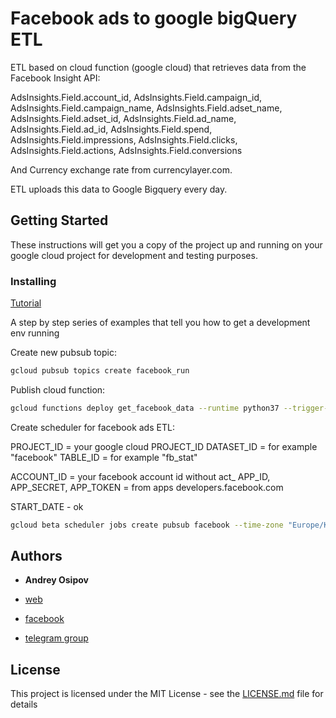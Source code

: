 # Facebook ads to google bigQuery ETL

ETL based on cloud function (google cloud) that retrieves data from the Facebook Insight API:

AdsInsights.Field.account_id,
AdsInsights.Field.campaign_id,
AdsInsights.Field.campaign_name,
AdsInsights.Field.adset_name,
AdsInsights.Field.adset_id,
AdsInsights.Field.ad_name,
AdsInsights.Field.ad_id,
AdsInsights.Field.spend,
AdsInsights.Field.impressions,
AdsInsights.Field.clicks,
AdsInsights.Field.actions,
AdsInsights.Field.conversions

And Currency exchange rate from currencylayer.com.

ETL uploads this data to Google Bigquery every day.



## Getting Started

These instructions will get you a copy of the project up and running on your google cloud project for development and testing purposes.


### Installing

[Tutorial](https://medium.com/@snegir/writing-your-data-connector-from-facebook-ads-to-google-bigquery-670caeff8262?sk=ddd9d903a488864428b51f3e00423a40)

A step by step series of examples that tell you how to get a development env running

Create new pubsub topic:

```bash
gcloud pubsub topics create facebook_run
```

Publish cloud function:

```bash
gcloud functions deploy get_facebook_data --runtime python37 --trigger-topic facebook_run --timeout=540 --memory=2048MB
```

Create scheduler for facebook ads ETL:

PROJECT_ID = your google cloud PROJECT_ID
DATASET_ID = for example "facebook"
TABLE_ID = for example "fb_stat"

ACCOUNT_ID = your facebook account id without act_
APP_ID, APP_SECRET, APP_TOKEN = from apps developers.facebook.com

START_DATE - ok
```bash
gcloud beta scheduler jobs create pubsub facebook --time-zone "Europe/Kiev" --schedule "0 5 * * *" --topic facebook_run --attributes project_id=PROJECT_ID,dataset_id=DATASET_ID,table_id=TABLE_ID,account_id=ACCOUNT_ID,app_id=APP_ID,app_secret=APP_SECRET,access_token=ACCESS_TOKEN,start_date=START_DATE
```


## Authors

* **Andrey Osipov**

* [web](https://web-analytics.me/)
* [facebook](https://www.facebook.com/andrey.osipov)
* [telegram group](https://t.me/firebase_app_web_bigquery)


## License

This project is licensed under the MIT License - see the [LICENSE.md](LICENSE.md) file for details
